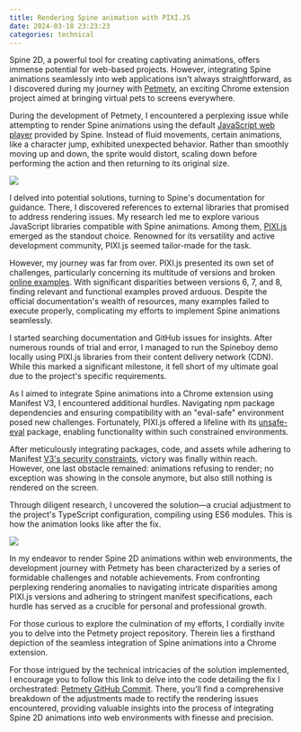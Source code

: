 ```yaml
---
title: Rendering Spine animation with PIXI.JS
date: 2024-03-18 23:23:23
categories: technical
---
```


Spine 2D, a powerful tool for creating captivating animations, offers immense potential for web-based projects. However, integrating Spine animations seamlessly into web applications isn't always straightforward, as I discovered during my journey with [Petmety](https://github.com/abozanona/petmety), an exciting Chrome extension project aimed at bringing virtual pets to screens everywhere.

<!--more-->

During the development of Petmety, I encountered a perplexing issue while attempting to render Spine animations using the default [JavaScript web player](https://en.esotericsoftware.com/spine-player) provided by Spine. Instead of fluid movements, certain animations, like a character jump, exhibited unexpected behavior. Rather than smoothly moving up and down, the sprite would distort, scaling down before performing the action and then returning to its original size.

![](https://cdn.jsdelivr.net/gh/abozanona/abozanona.me/images/projects/integrating-spine-with-pixi-js/petmety-before.gif)

I delved into potential solutions, turning to Spine's documentation for guidance. There, I discovered references to external libraries that promised to address rendering issues. My research led me to explore various JavaScript libraries compatible with Spine animations. Among them, [PIXI.js](https://pixijs.com/) emerged as the standout choice. Renowned for its versatility and active development community, PIXI.js seemed tailor-made for the task.

However, my journey was far from over. PIXI.js presented its own set of challenges, particularly concerning its multitude of versions and broken [online examples](https://pixijs.io/examples-v7/#/plugin-spine/spineboy-pro). With significant disparities between versions 6, 7, and 8, finding relevant and functional examples proved arduous. Despite the official documentation's wealth of resources, many examples failed to execute properly, complicating my efforts to implement Spine animations seamlessly.

I started searching documentation and GitHub issues for insights. After numerous rounds of trial and error, I managed to run the Spineboy demo locally using PIXI.js libraries from their content delivery network (CDN). While this marked a significant milestone, it fell short of my ultimate goal due to the project's specific requirements.

As I aimed to integrate Spine animations into a Chrome extension using Manifest V3, I encountered additional hurdles. Navigating npm package dependencies and ensuring compatibility with an "eval-safe" environment posed new challenges. Fortunately, PIXI.js offered a lifeline with its [unsafe-eval](https://www.npmjs.com/package/@pixi/unsafe-eval) package, enabling functionality within such constrained environments.

After meticulously integrating packages, code, and assets while adhering to Manifest [V3's security constraints](https://developer.chrome.com/docs/extensions/develop/migrate/improve-security), victory was finally within reach. However, one last obstacle remained: animations refusing to render; no exception was showing in the console anymore, but also still nothing is rendered on the screen.

Through diligent research, I uncovered the solution—a crucial adjustment to the project's TypeScript configuration, compiling using ES6 modules. This is how the animation looks like after the fix.

![](https://cdn.jsdelivr.net/gh/abozanona/abozanona.me/images/projects/integrating-spine-with-pixi-js/petmety-after.gif)

In my endeavor to render Spine 2D animations within web environments, the development journey with Petmety has been characterized by a series of formidable challenges and notable achievements. From confronting perplexing rendering anomalies to navigating intricate disparities among PIXI.js versions and adhering to stringent manifest specifications, each hurdle has served as a crucible for personal and professional growth.

For those curious to explore the culmination of my efforts, I cordially invite you to delve into the Petmety project repository. Therein lies a firsthand depiction of the seamless integration of Spine animations into a Chrome extension.

For those intrigued by the technical intricacies of the solution implemented, I encourage you to follow this link to delve into the code detailing the fix I orchestrated: [Petmety GitHub Commit](https://github.com/abozanona/petmety/commit/748246c15145f6d6a8456c07806943de43d7673b). There, you'll find a comprehensive breakdown of the adjustments made to rectify the rendering issues encountered, providing valuable insights into the process of integrating Spine 2D animations into web environments with finesse and precision.